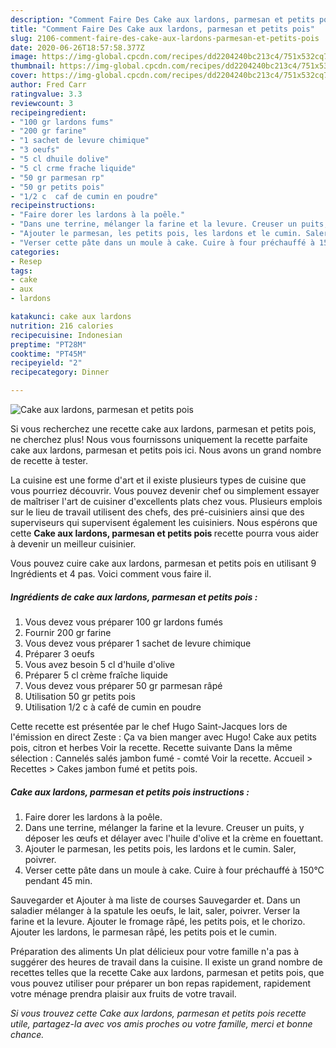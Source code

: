 ```yaml
---
description: "Comment Faire Des Cake aux lardons, parmesan et petits pois"
title: "Comment Faire Des Cake aux lardons, parmesan et petits pois"
slug: 2106-comment-faire-des-cake-aux-lardons-parmesan-et-petits-pois
date: 2020-06-26T18:57:58.377Z
image: https://img-global.cpcdn.com/recipes/dd2204240bc213c4/751x532cq70/cake-aux-lardons-parmesan-et-petits-pois-photo-principale-de-la-recette.jpg
thumbnail: https://img-global.cpcdn.com/recipes/dd2204240bc213c4/751x532cq70/cake-aux-lardons-parmesan-et-petits-pois-photo-principale-de-la-recette.jpg
cover: https://img-global.cpcdn.com/recipes/dd2204240bc213c4/751x532cq70/cake-aux-lardons-parmesan-et-petits-pois-photo-principale-de-la-recette.jpg
author: Fred Carr
ratingvalue: 3.3
reviewcount: 3
recipeingredient:
- "100 gr lardons fums"
- "200 gr farine"
- "1 sachet de levure chimique"
- "3 oeufs"
- "5 cl dhuile dolive"
- "5 cl crme frache liquide"
- "50 gr parmesan rp"
- "50 gr petits pois"
- "1/2 c  caf de cumin en poudre"
recipeinstructions:
- "Faire dorer les lardons à la poêle."
- "Dans une terrine, mélanger la farine et la levure. Creuser un puits, y déposer les œufs et délayer avec l&#39;huile d&#39;olive et la crème en fouettant."
- "Ajouter le parmesan, les petits pois, les lardons et le cumin. Saler, poivrer."
- "Verser cette pâte dans un moule à cake. Cuire à four préchauffé à 150°C pendant 45 min."
categories:
- Resep
tags:
- cake
- aux
- lardons

katakunci: cake aux lardons 
nutrition: 216 calories
recipecuisine: Indonesian
preptime: "PT28M"
cooktime: "PT45M"
recipeyield: "2"
recipecategory: Dinner

---
```



![Cake aux lardons, parmesan et petits pois](https://img-global.cpcdn.com/recipes/dd2204240bc213c4/751x532cq70/cake-aux-lardons-parmesan-et-petits-pois-photo-principale-de-la-recette.jpg)

Si vous recherchez une recette cake aux lardons, parmesan et petits pois, ne cherchez plus! Nous vous fournissons uniquement la recette parfaite cake aux lardons, parmesan et petits pois ici. Nous avons un grand nombre de recette à tester.

La cuisine est une forme d'art et il existe plusieurs types de cuisine que vous pourriez découvrir. Vous pouvez devenir chef ou simplement essayer de maîtriser l'art de cuisiner d'excellents plats chez vous. Plusieurs emplois sur le lieu de travail utilisent des chefs, des pré-cuisiniers ainsi que des superviseurs qui supervisent également les cuisiniers. Nous espérons que cette <strong> Cake aux lardons, parmesan et petits pois </strong> recette pourra vous aider à devenir un meilleur cuisinier.

<!--inarticleads1-->

Vous pouvez cuire cake aux lardons, parmesan et petits pois en utilisant 9 Ingrédients et 4 pas. Voici comment vous faire il.

##### Ingrédients de cake aux lardons, parmesan et petits pois :

1. Vous devez vous préparer 100 gr lardons fumés
1. Fournir 200 gr farine
1. Vous devez vous préparer 1 sachet de levure chimique
1. Préparer 3 oeufs
1. Vous avez besoin 5 cl d&#39;huile d&#39;olive
1. Préparer 5 cl crème fraîche liquide
1. Vous devez vous préparer 50 gr parmesan râpé
1. Utilisation 50 gr petits pois
1. Utilisation 1/2 c à café de cumin en poudre


Cette recette est présentée par le chef Hugo Saint-Jacques lors de l&#39;émission en direct Zeste : Ça va bien manger avec Hugo! Cake aux petits pois, citron et herbes Voir la recette. Recette suivante Dans la même sélection : Cannelés salés jambon fumé - comté Voir la recette. Accueil &gt; Recettes &gt; Cakes jambon fumé et petits pois. 

<!--inarticleads2-->

##### Cake aux lardons, parmesan et petits pois instructions :

1. Faire dorer les lardons à la poêle.
1. Dans une terrine, mélanger la farine et la levure. Creuser un puits, y déposer les œufs et délayer avec l&#39;huile d&#39;olive et la crème en fouettant.
1. Ajouter le parmesan, les petits pois, les lardons et le cumin. Saler, poivrer.
1. Verser cette pâte dans un moule à cake. Cuire à four préchauffé à 150°C pendant 45 min.


Sauvegarder et Ajouter à ma liste de courses Sauvegarder et. Dans un saladier mélanger à la spatule les oeufs, le lait, saler, poivrer. Verser la farine et la levure. Ajouter le fromage râpé, les petits pois, et le chorizo. Ajouter les lardons, le parmesan râpé, les petits pois et le cumin. 

<!--inarticleads1-->

<p>
Préparation des aliments Un plat délicieux pour votre famille n'a pas à suggérer des heures de travail dans la cuisine. Il existe un grand nombre de recettes telles que la recette Cake aux lardons, parmesan et petits pois, que vous pouvez utiliser pour préparer un bon repas rapidement, rapidement votre ménage prendra plaisir aux fruits de votre travail.
</p>

<p>
<i>Si vous trouvez cette Cake aux lardons, parmesan et petits pois recette utile, partagez-la avec vos amis proches ou votre famille, merci et bonne chance.</i>
</p>
